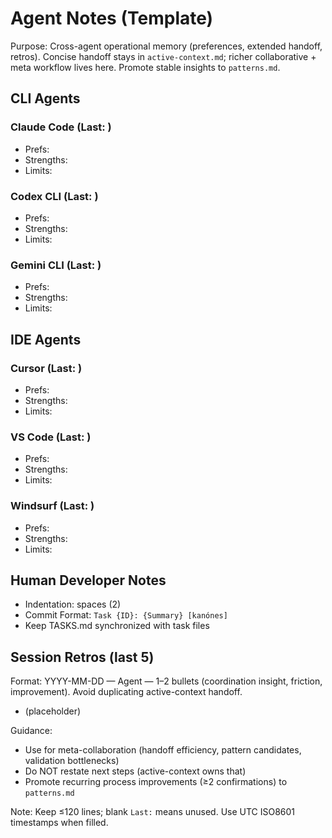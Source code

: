 # Agent Notes (Template)

Purpose: Cross-agent operational memory (preferences, extended handoff, retros). Concise handoff stays in `active-context.md`; richer collaborative + meta workflow lives here. Promote stable insights to `patterns.md`.

## CLI Agents

### Claude Code (Last: )
- Prefs: <add once observed>
- Strengths: <add>
- Limits: <add>

### Codex CLI (Last: )
- Prefs: <add>
- Strengths: <add>
- Limits: <add>

### Gemini CLI (Last: )
- Prefs: <add>
- Strengths: <add>
- Limits: <add>

## IDE Agents

### Cursor (Last: )
- Prefs: <add>
- Strengths: <add>
- Limits: <add>

### VS Code (Last: )
- Prefs: <add>
- Strengths: <add>
- Limits: <add>

### Windsurf (Last: )
- Prefs: <add>
- Strengths: <add>
- Limits: <add>

## Human Developer Notes
- Indentation: spaces (2)
- Commit Format: `Task {ID}: {Summary} [kanónes]`
- Keep TASKS.md synchronized with task files

## Session Retros (last 5)
Format: YYYY-MM-DD — Agent — 1–2 bullets (coordination insight, friction, improvement). Avoid duplicating active-context handoff.
- (placeholder)

Guidance:
- Use for meta-collaboration (handoff efficiency, pattern candidates, validation bottlenecks)
- Do NOT restate next steps (active-context owns that)
- Promote recurring process improvements (≥2 confirmations) to `patterns.md`

Note: Keep ≤120 lines; blank `Last:` means unused. Use UTC ISO8601 timestamps when filled.

